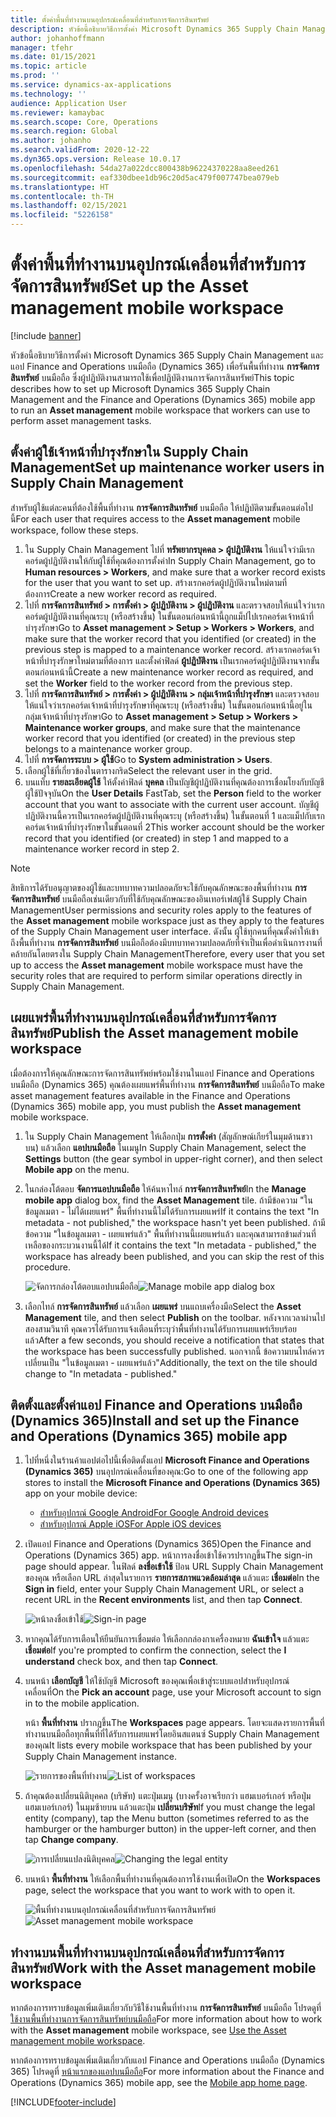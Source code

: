 ```yaml
---
title: ตั้งค่าพื้นที่ทำงานบนอุปกรณ์เคลื่อนที่สำหรับการจัดการสินทรัพย์
description: หัวข้อนี้อธิบายวิธีการตั้งค่า Microsoft Dynamics 365 Supply Chain Management และแอป Finance and Operations บนมือถือ (Dynamics 365) เพื่อรันพื้นที่ทำงานการจัดการสินทรัพย์บนมือถือ ซึ่งผู้ปฏิบัติงานสามารถใช้เพื่อปฏิบัติงานการจัดการสินทรัพย์
author: johanhoffmann
manager: tfehr
ms.date: 01/15/2021
ms.topic: article
ms.prod: ''
ms.service: dynamics-ax-applications
ms.technology: ''
audience: Application User
ms.reviewer: kamaybac
ms.search.scope: Core, Operations
ms.search.region: Global
ms.author: johanho
ms.search.validFrom: 2020-12-22
ms.dyn365.ops.version: Release 10.0.17
ms.openlocfilehash: 54da27a022dcc800438b96224370228aa8eed261
ms.sourcegitcommit: eaf330dbee1db96c20d5ac479f007747bea079eb
ms.translationtype: HT
ms.contentlocale: th-TH
ms.lasthandoff: 02/15/2021
ms.locfileid: "5226158"
---
```

# <a name="set-up-the-asset-management-mobile-workspace"></a><span data-ttu-id="4a772-103">ตั้งค่าพื้นที่ทำงานบนอุปกรณ์เคลื่อนที่สำหรับการจัดการสินทรัพย์</span><span class="sxs-lookup"><span data-stu-id="4a772-103">Set up the Asset management mobile workspace</span></span>

[!include [banner](../includes/banner.md)]

<span data-ttu-id="4a772-104">หัวข้อนี้อธิบายวิธีการตั้งค่า Microsoft Dynamics 365 Supply Chain Management และแอป Finance and Operations บนมือถือ (Dynamics 365) เพื่อรันพื้นที่ทำงาน **การจัดการสินทรัพย์** บนมือถือ ซึ่งผู้ปฏิบัติงานสามารถใช้เพื่อปฏิบัติงานการจัดการสินทรัพย์</span><span class="sxs-lookup"><span data-stu-id="4a772-104">This topic describes how to set up Microsoft Dynamics 365 Supply Chain Management and the Finance and Operations (Dynamics 365) mobile app to run an **Asset management** mobile workspace that workers can use to perform asset management tasks.</span></span>

## <a name="set-up-maintenance-worker-users-in-supply-chain-management"></a><span data-ttu-id="4a772-105">ตั้งค่าผู้ใช้เจ้าหน้าที่บำรุงรักษาใน Supply Chain Management</span><span class="sxs-lookup"><span data-stu-id="4a772-105">Set up maintenance worker users in Supply Chain Management</span></span>

<span data-ttu-id="4a772-106">สำหรับผู้ใช้แต่ละคนที่ต้องใช้พื้นที่ทำงาน **การจัดการสินทรัพย์** บนมือถือ ให้ปฏิบัติตามขั้นตอนต่อไปนี้</span><span class="sxs-lookup"><span data-stu-id="4a772-106">For each user that requires access to the **Asset management** mobile workspace, follow these steps.</span></span>

1. <span data-ttu-id="4a772-107">ใน Supply Chain Management ไปที่ **ทรัพยากรบุคคล \> ผู้ปฏิบัติงาน** ให้แน่ใจว่ามีเรกคอร์ดผู้ปฏิบัติงานให้กับผู้ใช้ที่คุณต้องการตั้งค่า</span><span class="sxs-lookup"><span data-stu-id="4a772-107">In Supply Chain Management, go to **Human resources \> Workers**, and make sure that a worker record exists for the user that you want to set up.</span></span> <span data-ttu-id="4a772-108">สร้างเรกคอร์ดผู้ปฏิบัติงานใหม่ตามที่ต้องการ</span><span class="sxs-lookup"><span data-stu-id="4a772-108">Create a new worker record as required.</span></span>
1. <span data-ttu-id="4a772-109">ไปที่ **การจัดการสินทรัพย์ \> การตั้งค่า \> ผู้ปฏิบัติงาน \> ผู้ปฏิบัติงาน** และตรวจสอบให้แน่ใจว่าเรกคอร์ดผู้ปฏิบัติงานที่คุณระบุ (หรือสร้างขึ้น) ในขั้นตอนก่อนหน้านี้ถูกแม็ปไปเรกคอร์ดเจ้าหน้าที่บำรุงรักษา</span><span class="sxs-lookup"><span data-stu-id="4a772-109">Go to **Asset management \> Setup \> Workers \> Workers**, and make sure that the worker record that you identified (or created) in the previous step is mapped to a maintenance worker record.</span></span> <span data-ttu-id="4a772-110">สร้างเรกคอร์ดเจ้าหน้าที่บำรุงรักษาใหม่ตามที่ต้องการ และตั้งค่าฟิลด์ **ผู้ปฏิบัติงาน** เป็นเรกคอร์ดผู้ปฏิบัติงานจากขั้นตอนก่อนหน้านี้</span><span class="sxs-lookup"><span data-stu-id="4a772-110">Create a new maintenance worker record as required, and set the **Worker** field to the worker record from the previous step.</span></span>
1. <span data-ttu-id="4a772-111">ไปที่ **การจัดการสินทรัพย์ \> การตั้งค่า \> ผู้ปฏิบัติงาน \> กลุ่มเจ้าหน้าที่บำรุงรักษา** และตรวจสอบให้แน่ใจว่าเรกคอร์ดเจ้าหน้าที่บำรุงรักษาที่คุณระบุ (หรือสร้างขึ้น) ในขั้นตอนก่อนหน้านี้อยู่ในกลุ่มเจ้าหน้าที่บำรุงรักษา</span><span class="sxs-lookup"><span data-stu-id="4a772-111">Go to **Asset management \> Setup \> Workers \> Maintenance worker groups**, and make sure that the maintenance worker record that you identified (or created) in the previous step belongs to a maintenance worker group.</span></span>
1. <span data-ttu-id="4a772-112">ไปที่ **การจัดการระบบ \> ผู้ใช้**</span><span class="sxs-lookup"><span data-stu-id="4a772-112">Go to **System administration \> Users**.</span></span>
1. <span data-ttu-id="4a772-113">เลือกผู้ใช้ที่เกี่ยวข้องในตารางกริด</span><span class="sxs-lookup"><span data-stu-id="4a772-113">Select the relevant user in the grid.</span></span>
1. <span data-ttu-id="4a772-114">บนแท็บ **รายละเอียดผู้ใช้** ให้ตั้งค่าฟิลด์ **บุคคล** เป็นบัญชีผู้ปฏิบัติงานที่คุณต้องการเชื่อมโยงกับบัญชีผู้ใช้ปัจจุบัน</span><span class="sxs-lookup"><span data-stu-id="4a772-114">On the **User Details** FastTab, set the **Person** field to the worker account that you want to associate with the current user account.</span></span> <span data-ttu-id="4a772-115">บัญชีผู้ปฏิบัติงานนี้ควรเป็นเรกคอร์ดผู้ปฏิบัติงานที่คุณระบุ (หรือสร้างขึ้น) ในขั้นตอนที่ 1 และแม็ปกับเรกคอร์ดเจ้าหน้าที่บำรุงรักษาในขั้นตอนที่ 2</span><span class="sxs-lookup"><span data-stu-id="4a772-115">This worker account should be the worker record that you identified (or created) in step 1 and mapped to a maintenance worker record in step 2.</span></span>

> [!NOTE]
> <span data-ttu-id="4a772-116">สิทธิการได้รับอนุญาตของผู้ใช้และบทบาทความปลอดภัยจะใช้กับคุณลักษณะของพื้นที่ทำงาน **การจัดการสินทรัพย์** บนมือถือเช่นเดียวกับที่ใช้กับคุณลักษณะของอินเทอร์เฟสผู้ใช้ Supply Chain Management</span><span class="sxs-lookup"><span data-stu-id="4a772-116">User permissions and security roles apply to the features of the **Asset management** mobile workspace just as they apply to the features of the Supply Chain Management user interface.</span></span> <span data-ttu-id="4a772-117">ดังนั้น ผู้ใช้ทุกคนที่คุณตั้งค่าให้เข้าถึงพื้นที่ทำงาน **การจัดการสินทรัพย์** บนมือถือต้องมีบทบาทความปลอดภัยที่จำเป็นเพื่อดำเนินการงานที่คล้ายกันโดยตรงใน Supply Chain Management</span><span class="sxs-lookup"><span data-stu-id="4a772-117">Therefore, every user that you set up to access the **Asset management** mobile workspace must have the security roles that are required to perform similar operations directly in Supply Chain Management.</span></span>

## <a name="publish-the-asset-management-mobile-workspace"></a><span data-ttu-id="4a772-118">เผยแพร่พื้นที่ทำงานบนอุปกรณ์เคลื่อนที่สำหรับการจัดการสินทรัพย์</span><span class="sxs-lookup"><span data-stu-id="4a772-118">Publish the Asset management mobile workspace</span></span>

<span data-ttu-id="4a772-119">เมื่อต้องการให้คุณลักษณะการจัดการสินทรัพย์พร้อมใช้งานในแอป Finance and Operations บนมือถือ (Dynamics 365) คุณต้องเผยแพร่พื้นที่ทำงาน **การจัดการสินทรัพย์** บนมือถือ</span><span class="sxs-lookup"><span data-stu-id="4a772-119">To make asset management features available in the Finance and Operations (Dynamics 365) mobile app, you must publish the **Asset management** mobile workspace.</span></span>

1. <span data-ttu-id="4a772-120">ใน Supply Chain Management ให้เลือกปุ่ม **การตั้งค่า** (สัญลักษณ์เกียร์ในมุมด้านขวาบน) แล้วเลือก **แอปบนมือถือ** ในเมนู</span><span class="sxs-lookup"><span data-stu-id="4a772-120">In Supply Chain Management, select the **Settings** button (the gear symbol in upper-right corner), and then select **Mobile app** on the menu.</span></span>
1. <span data-ttu-id="4a772-121">ในกล่องโต้ตอบ **จัดการแอปบนมือถือ** ให้ค้นหาไทล์ **การจัดการสินทรัพย์**</span><span class="sxs-lookup"><span data-stu-id="4a772-121">In the **Manage mobile app** dialog box, find the **Asset Management** tile.</span></span> <span data-ttu-id="4a772-122">ถ้ามีข้อความ "ในข้อมูลเมตา - ไม่ได้เผยแพร่" พื้นที่ทำงานนี้ไม่ได้รับการเผยแพร่</span><span class="sxs-lookup"><span data-stu-id="4a772-122">If it contains the text "In metadata - not published," the workspace hasn't yet been published.</span></span> <span data-ttu-id="4a772-123">ถ้ามีข้อความ "ในข้อมูลเมตา - เผยแพร่แล้ว" พื้นที่ทำงานนี้เผยแพร่แล้ว และคุณสามารถข้ามส่วนที่เหลือของกระบวนงานนี้ได้</span><span class="sxs-lookup"><span data-stu-id="4a772-123">If it contains the text "In metadata - published," the workspace has already been published, and you can skip the rest of this procedure.</span></span>

    <span data-ttu-id="4a772-124">![จัดการกล่องโต้ตอบแอปบนมือถือ](media/mobile-workspaces.png "จัดการกล่องโต้ตอบแอปบนมือถือ")</span><span class="sxs-lookup"><span data-stu-id="4a772-124">![Manage mobile app dialog box](media/mobile-workspaces.png "Manage mobile app dialog box")</span></span>

1. <span data-ttu-id="4a772-125">เลือกไทล์ **การจัดการสินทรัพย์** แล้วเลือก **เผยแพร่** บนแถบเครื่องมือ</span><span class="sxs-lookup"><span data-stu-id="4a772-125">Select the **Asset Management** tile, and then select **Publish** on the toolbar.</span></span> <span data-ttu-id="4a772-126">หลังจากเวลาผ่านไปสองสามวินาที คุณควรได้รับการแจ้งเตือนที่ระบุว่าพื้นที่ทำงานได้รับการเผยแพร่เรียบร้อยแล้ว</span><span class="sxs-lookup"><span data-stu-id="4a772-126">After a few seconds, you should receive a notification that states that the workspace has been successfully published.</span></span> <span data-ttu-id="4a772-127">นอกจากนี้ ข้อความบนไทล์ควรเปลี่ยนเป็น "ในข้อมูลเมตา - เผยแพร่แล้ว"</span><span class="sxs-lookup"><span data-stu-id="4a772-127">Additionally, the text on the tile should change to "In metadata - published."</span></span>

## <a name="install-and-set-up-the-finance-and-operations-dynamics-365-mobile-app"></a><span data-ttu-id="4a772-128">ติดตั้งและตั้งค่าแอป Finance and Operations บนมือถือ (Dynamics 365)</span><span class="sxs-lookup"><span data-stu-id="4a772-128">Install and set up the Finance and Operations (Dynamics 365) mobile app</span></span>

1. <span data-ttu-id="4a772-129">ไปที่หนึ่งในร้านค้าแอปต่อไปนี้เพื่อติดตั้งแอป **Microsoft Finance and Operations (Dynamics 365)** บนอุปกรณ์เคลื่อนที่ของคุณ:</span><span class="sxs-lookup"><span data-stu-id="4a772-129">Go to one of the following app stores to install the **Microsoft Finance and Operations (Dynamics 365)** app on your mobile device:</span></span>

    - [<span data-ttu-id="4a772-130">สำหรับอุปกรณ์ Google Android</span><span class="sxs-lookup"><span data-stu-id="4a772-130">For Google Android devices</span></span>](https://go.microsoft.com/fwlink/?linkid=850662)
    - [<span data-ttu-id="4a772-131">สำหรับอุปกรณ์ Apple iOS</span><span class="sxs-lookup"><span data-stu-id="4a772-131">For Apple iOS devices</span></span>](https://go.microsoft.com/fwlink/?linkid=850663)

1. <span data-ttu-id="4a772-132">เปิดแอป Finance and Operations (Dynamics 365)</span><span class="sxs-lookup"><span data-stu-id="4a772-132">Open the Finance and Operations (Dynamics 365) app.</span></span> <span data-ttu-id="4a772-133">หน้าการลงชื่อเข้าใช้ควรปรากฏขึ้น</span><span class="sxs-lookup"><span data-stu-id="4a772-133">The sign-in page should appear.</span></span> <span data-ttu-id="4a772-134">ในฟิลด์ **ลงชื่อเข้าใช้** ป้อน URL Supply Chain Management ของคุณ หรือเลือก URL ล่าสุดในรายการ **รายการสภาพแวดล้อมล่าสุด** แล้วแตะ **เชื่อมต่อ**</span><span class="sxs-lookup"><span data-stu-id="4a772-134">In the **Sign in** field, enter your Supply Chain Management URL, or select a recent URL in the **Recent environments** list, and then tap **Connect**.</span></span>

    <span data-ttu-id="4a772-135">![หน้าลงชื่อเข้าใช้](media/mobile-app-sign-in.png "หน้าลงชื่อเข้าใช้")</span><span class="sxs-lookup"><span data-stu-id="4a772-135">![Sign-in page](media/mobile-app-sign-in.png "Sign-in page")</span></span>

1. <span data-ttu-id="4a772-136">หากคุณได้รับการเตือนให้ยืนยันการเชื่อมต่อ ให้เลือกกล่องกาเครื่องหมาย **ฉันเข้าใจ** แล้วแตะ **เชื่อมต่อ**</span><span class="sxs-lookup"><span data-stu-id="4a772-136">If you're prompted to confirm the connection, select the **I understand** check box, and then tap **Connect**.</span></span>
1. <span data-ttu-id="4a772-137">บนหน้า **เลือกบัญชี** ให้ใช้บัญชี Microsoft ของคุณเพื่อเข้าสู่ระบบแอปสำหรับอุปกรณ์เคลื่อนที่</span><span class="sxs-lookup"><span data-stu-id="4a772-137">On the **Pick an account** page, use your Microsoft account to sign in to the mobile application.</span></span>

    <span data-ttu-id="4a772-138">หน้า **พื้นที่ทำงาน** ปรากฏขึ้น</span><span class="sxs-lookup"><span data-stu-id="4a772-138">The **Workspaces** page appears.</span></span> <span data-ttu-id="4a772-139">โดยจะแสดงรายการพื้นที่ทำงานบนมือถือทุกพื้นที่ที่ได้รับการเผยแพร่โดยอินสแตนซ์ Supply Chain Management ของคุณ</span><span class="sxs-lookup"><span data-stu-id="4a772-139">It lists every mobile workspace that has been published by your Supply Chain Management instance.</span></span>

    <span data-ttu-id="4a772-140">![รายการของพื้นที่ทำงาน](media/mobile-app-workspaces.png "รายการของพื้นที่ทำงาน")</span><span class="sxs-lookup"><span data-stu-id="4a772-140">![List of workspaces](media/mobile-app-workspaces.png "List of workspaces")</span></span>

1. <span data-ttu-id="4a772-141">ถ้าคุณต้องเปลี่ยนนิติบุคคล (บริษัท) แตะปุ่มเมนู (บางครั้งอาจเรียกว่า แฮมเบอร์เกอร์ หรือปุ่มแฮมเบอร์เกอร์) ในมุมซ้ายบน แล้วแตะปุ่ม **เปลี่ยนบริษัท**</span><span class="sxs-lookup"><span data-stu-id="4a772-141">If you must change the legal entity (company), tap the Menu button (sometimes referred to as the hamburger or the hamburger button) in the upper-left corner, and then tap **Change company**.</span></span>

    <span data-ttu-id="4a772-142">![การเปลี่ยนแปลงนิติบุคคล](media/mobile-app-change-comp.png "การเปลี่ยนแปลงนิติบุคคล")</span><span class="sxs-lookup"><span data-stu-id="4a772-142">![Changing the legal entity](media/mobile-app-change-comp.png "Changing the legal entity")</span></span>

1. <span data-ttu-id="4a772-143">บนหน้า **พื้นที่ทำงาน** ให้เลือกพื้นที่ทำงานที่คุณต้องการใช้งานเพื่อเปิด</span><span class="sxs-lookup"><span data-stu-id="4a772-143">On the **Workspaces** page, select the workspace that you want to work with to open it.</span></span>

    <span data-ttu-id="4a772-144">![พื้นที่ทำงานบนอุปกรณ์เคลื่อนที่สำหรับการจัดการสินทรัพย์](media/mobile-app-asset-workspace.png "พื้นที่ทำงานบนอุปกรณ์เคลื่อนที่สำหรับการจัดการสินทรัพย์")</span><span class="sxs-lookup"><span data-stu-id="4a772-144">![Asset management mobile workspace](media/mobile-app-asset-workspace.png "Asset management mobile workspace")</span></span>

## <a name="work-with-the-asset-management-mobile-workspace"></a><span data-ttu-id="4a772-145">ทำงานบนพื้นที่ทำงานบนอุปกรณ์เคลื่อนที่สำหรับการจัดการสินทรัพย์</span><span class="sxs-lookup"><span data-stu-id="4a772-145">Work with the Asset management mobile workspace</span></span>

<span data-ttu-id="4a772-146">หากต้องการทราบข้อมูลเพิ่มเติมเกี่ยวกับวิธีใช้งานพื้นที่ทำงาน **การจัดการสินทรัพย์** บนมือถือ โปรดดูที่ [ใช้งานพื้นที่ทำงานการจัดการสินทรัพย์บนมือถือ](asset-management-mobile-workspace.md)</span><span class="sxs-lookup"><span data-stu-id="4a772-146">For more information about how to work with the **Asset management** mobile workspace, see [Use the Asset management mobile workspace](asset-management-mobile-workspace.md).</span></span>

<span data-ttu-id="4a772-147">หากต้องการทราบข้อมูลเพิ่มเติมเกี่ยวกับแอป Finance and Operations บนมือถือ (Dynamics 365) โปรดดูที่ [หน้าแรกของแอปบนมือถือ](../../fin-ops-core/dev-itpro/mobile-apps/Mobile-app-home-page.md)</span><span class="sxs-lookup"><span data-stu-id="4a772-147">For more information about the Finance and Operations (Dynamics 365) mobile app, see the [Mobile app home page](../../fin-ops-core/dev-itpro/mobile-apps/Mobile-app-home-page.md).</span></span>


[!INCLUDE[footer-include](../../includes/footer-banner.md)]